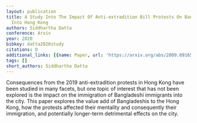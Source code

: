 ```yaml
---
layout: publication
title: A Study Into The Impact Of Anti-extradition Bill Protests On Bangladeshi Immigration
  Into Hong Kong
authors: Siddhartha Datta
conference: Arxiv
year: 2020
bibkey: datta2020study
citations: 0
additional_links: [{name: Paper, url: 'https://arxiv.org/abs/2009.09165'}]
tags: []
short_authors: Siddhartha Datta
---
```

Consequences from the 2019 anti-extradition protests in Hong Kong have been
studied in many facets, but one topic of interest that has not been explored is
the impact on the immigration of Bangladeshi immigrants into the city. This
paper explores the value add of Bangladeshis to the Hong Kong, how the protests
affected their mentality and consequently their immigration, and potentially
longer-term detrimental effects on the city.